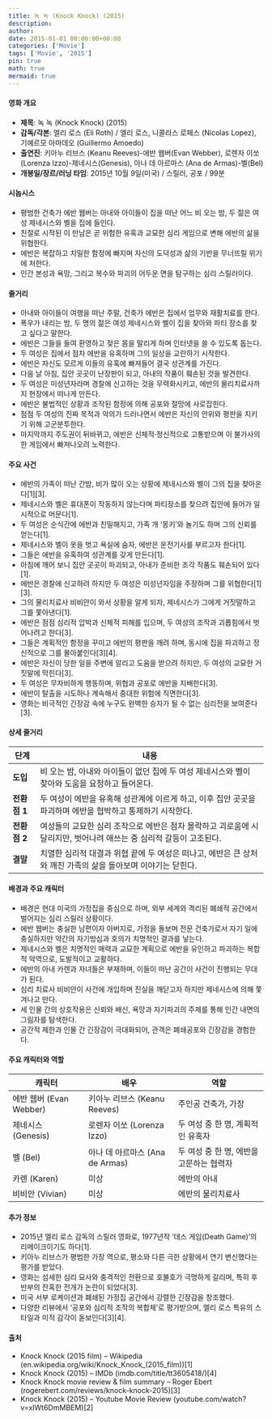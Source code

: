 ```yaml
---
title: 녹 녹 (Knock Knock) (2015)
description: 
author: 
date: 2015-01-01 00:00:00+00:00
categories: ['Movie']
tags: ['Movie', '2015']
pin: true
math: true
mermaid: true
---
```

#### 영화 개요

- **제목**: 녹 녹 (Knock Knock) (2015)  
- **감독/각본**: 엘리 로스 (Eli Roth) / 엘리 로스, 니콜라스 로페스 (Nicolas Lopez), 기예르모 아마데오 (Guillermo Amoedo)  
- **출연진**: 키아누 리브스 (Keanu Reeves)-에반 웹버(Evan Webber), 로렌자 이쏘 (Lorenza Izzo)-제네시스(Genesis), 아나 데 아르마스 (Ana de Armas)-벨(Bel)  
- **개봉일/장르/러닝 타임**: 2015년 10월 9일(미국) / 스릴러, 공포 / 99분  

#### 시놉시스

- 평범한 건축가 에반 웹버는 아내와 아이들이 집을 떠난 어느 비 오는 밤, 두 젊은 여성 제네시스와 벨을 집에 들인다.  
- 친절로 시작된 이 만남은 곧 위험한 유혹과 교묘한 심리 게임으로 변해 에반의 삶을 위협한다.  
- 에반은 복잡하고 치밀한 함정에 빠지며 자신의 도덕성과 삶의 기반을 무너뜨릴 위기에 처한다.  
- 인간 본성과 욕망, 그리고 복수와 파괴의 어두운 면을 탐구하는 심리 스릴러이다.  

#### 줄거리

- 아내와 아이들이 여행을 떠난 주말, 건축가 에반은 집에서 업무와 재활치료를 한다.  
- 폭우가 내리는 밤, 두 명의 젊은 여성 제네시스와 벨이 집을 찾아와 파티 장소를 찾고 싶다고 말한다.  
- 에반은 그들을 들여 환영하고 젖은 몸을 말리게 하며 인터넷을 쓸 수 있도록 돕는다.  
- 두 여성은 집에서 점차 에반을 유혹하며 그의 일상을 교란하기 시작한다.  
- 에반은 자신도 모르게 이들의 유혹에 빠져들어 결국 성관계를 가진다.  
- 다음 날 아침, 집안 곳곳이 난장판이 되고, 아내의 작품이 훼손된 것을 발견한다.  
- 두 여성은 미성년자라며 경찰에 신고하는 것을 무력화시키고, 에반의 물리치료사까지 현장에서 떠나게 만든다.  
- 에반은 불법적인 상황과 조작된 함정에 의해 공포와 절망에 사로잡힌다.  
- 점점 두 여성의 진짜 목적과 악의가 드러나면서 에반은 자신의 안위와 평판을 지키기 위해 고군분투한다.  
- 마지막까지 주도권이 뒤바뀌고, 에반은 신체적·정신적으로 고통받으며 이 불가사의한 게임에서 빠져나오려 노력한다.  

#### 주요 사건

- 에반의 가족이 떠난 간밤, 비가 많이 오는 상황에 제네시스와 벨이 그의 집을 찾아온다[1][3].  
- 제네시스와 벨은 휴대폰이 작동하지 않는다며 파티장소를 찾으려 집안에 들어가 일시적으로 머문다[1].  
- 두 여성은 순식간에 에반과 친밀해지고, 가족 개 ‘몽키’와 놀기도 하며 그의 신뢰를 얻는다[1].  
- 제네시스와 벨이 옷을 벗고 욕실에 숨자, 에반은 운전기사를 부르고자 한다[1].  
- 그들은 에반을 유혹하여 성관계를 갖게 만든다[1].  
- 아침에 깨어 보니 집안 곳곳이 파괴되고, 아내가 준비한 조각 작품도 훼손되어 있다[1].  
- 에반은 경찰에 신고하려 하지만 두 여성은 미성년자임을 주장하며 그를 위협한다[1][3].  
- 그의 물리치료사 비비안이 와서 상황을 알게 되자, 제네시스가 그에게 거짓말하고 그를 쫓아낸다[1].  
- 에반은 점점 심리적 압박과 신체적 피해를 입으며, 두 여성의 조작과 괴롭힘에서 벗어나려고 한다[3].  
- 그들은 계획적인 함정을 꾸미고 에반의 평판을 깨려 하며, 동시에 집을 파괴하고 정신적으로 그를 몰아붙인다[3][4].  
- 에반은 자신이 당한 일을 주변에 알리고 도움을 받으려 하지만, 두 여성의 교묘한 거짓말에 막힌다[3].  
- 두 여성은 무자비하게 행동하며, 위협과 공포로 에반을 지배한다[3].  
- 에반이 탈출을 시도하나 계속해서 중대한 위험에 직면한다[3].  
- 영화는 비극적인 긴장감 속에 누구도 완벽한 승자가 될 수 없는 심리전을 보여준다[3].  

#### 상세 줄거리

| **단계**     | **내용**                                                                                               |
|--------------|------------------------------------------------------------------------------------------------------|
| **도입**     | 비 오는 밤, 아내와 아이들이 없던 집에 두 여성 제네시스와 벨이 찾아와 도움을 요청하고 들어온다.                |
| **전환점 1** | 두 여성이 에반을 유혹해 성관계에 이르게 하고, 이후 집안 곳곳을 파괴하며 에반을 협박하고 통제하기 시작한다.          |
| **전환점 2** | 여성들의 교묘한 심리 조작으로 에반은 점차 몰락하고 괴로움에 시달리지만, 벗어나려 애쓰는 중 심리적 갈등이 고조된다.    |
| **결말**     | 치열한 심리적 대결과 위협 끝에 두 여성은 떠나고, 에반은 큰 상처와 깨진 가족의 삶을 돌아보며 이야기는 닫힌다.         |

#### 배경과 주요 캐릭터

- 배경은 현대 미국의 가정집을 중심으로 하며, 외부 세계와 격리된 폐쇄적 공간에서 벌어지는 심리 스릴러 상황이다.  
- 에반 웹버는 충실한 남편이자 아버지로, 가정을 돌보며 전문 건축가로서 자기 일에 충실하지만 약간의 자기방심과 호의가 치명적인 결과를 낳는다.  
- 제네시스와 벨은 치명적인 매력과 교묘한 계획으로 에반을 유인하고 파괴하는 복합적 악역으로, 도발적이고 교활하다.  
- 에반의 아내 카렌과 자녀들은 부재하며, 이들이 떠난 공간이 사건이 진행되는 무대가 된다.  
- 심리 치료사 비비안이 사건에 개입하며 진실을 깨닫고자 하지만 제네시스에 의해 쫓겨나고 만다.  
- 세 인물 간의 상호작용은 신뢰와 배신, 욕망과 자기파괴의 주제를 통해 인간 내면의 그림자를 탐색한다.  
- 공간적 제한과 인물 간 긴장감이 극대화되어, 관객은 폐쇄공포와 긴장감을 경험한다.  

#### 주요 캐릭터와 역할

| **캐릭터** | **배우**        | **역할**                  |
|------------|-----------------|---------------------------|
| 에반 웹버 (Evan Webber) | 키아누 리브스 (Keanu Reeves) | 주인공 건축가, 가장                  |
| 제네시스 (Genesis)      | 로렌자 이쏘 (Lorenza Izzo)   | 두 여성 중 한 명, 계획적인 유혹자  |
| 벨 (Bel)                | 아나 데 아르마스 (Ana de Armas) | 두 여성 중 한 명, 에반을 고문하는 협력자 |
| 카렌 (Karen)            | 미상                          | 에반의 아내                         |
| 비비안 (Vivian)         | 미상                          | 에반의 물리치료사                   |

#### 추가 정보

- 2015년 엘리 로스 감독의 스릴러 영화로, 1977년작 ‘데스 게임(Death Game)’의 리메이크이기도 하다[1].  
- 키아누 리브스가 평범한 가장 역으로, 평소와 다른 극한 상황에서 연기 변신했다는 평가를 받았다.  
- 영화는 섬세한 심리 묘사와 충격적인 전환으로 호불호가 극명하게 갈리며, 특히 후반부의 잔혹한 전개가 논란이 되었다[3].  
- 미국 서부 로케이션과 폐쇄된 가정집 공간에서 강렬한 긴장감을 창조했다.  
- 다양한 리뷰에서 ‘공포와 심리적 조작의 복합체’로 평가받으며, 엘리 로스 특유의 스타일과 미적 감각이 돋보인다[3][4].  

#### 출처

- Knock Knock (2015 film) – Wikipedia (en.wikipedia.org/wiki/Knock_Knock_(2015_film))[1]  
- Knock Knock (2015) – IMDb (imdb.com/title/tt3605418/)[4]  
- Knock Knock movie review & film summary – Roger Ebert (rogerebert.com/reviews/knock-knock-2015)[3]  
- Knock Knock (2015) – Youtube Movie Review (youtube.com/watch?v=xIWt6DmMBEM)[2]
